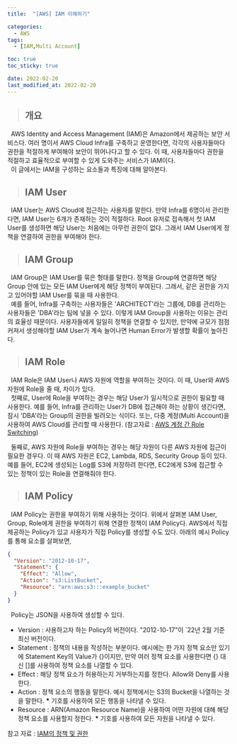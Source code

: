 ```yaml
---
title:  "[AWS] IAM 이해하기"

categories:
  - AWS
tags:
  - [IAM,Multi Account]

toc: true
toc_sticky: true

date: 2022-02-20
last_modified_at: 2022-02-20
---
```


> ## 개요

&nbsp; AWS Identity and Access Management (IAM)은 Amazon에서 제공하는 보안 서비스다. 여러 명이서 AWS Cloud Infra를 구축하고 운영한다면, 각각의 사용자들마다 권한을 적절하게 부여해야 보안이 뛰어나다고 할 수 있다. 이 때, 사용자들마다 권한을 적절하고 효율적으로 부여할 수 있게 도와주는 서비스가 IAM이다. <br>
&nbsp; 이 글에서는 IAM을 구성하는 요소들과 특징에 대해 알아본다.

> ## IAM User

&nbsp; IAM User는 AWS Cloud에 접근하는 사용자를 말한다. 만약 Infra를 6명이서 관리한다면, IAM User는 6개가 존재하는 것이 적절하다. 
Root 유저로 접속해서 첫 IAM User를 생성하면 해당 User는 처음에는 아무런 권한이 없다. 그래서 IAM User에게 정책을 연결하여 권한을 부여해야 한다.

> ## IAM Group

&nbsp; IAM Group은 IAM User를 묶은 형태를 말한다. 정책을 Group에 연결하면 해당 Group 안에 있는 모든 IAM User에게 해당 정책이 부여된다. 그래서, 같은 권한을 가지고 있어야할 IAM User를 묶을 때 사용한다. <br>
&nbsp; 예를 들어, Infra를 구축하는 사용자들은 'ARCHITECT'라는 그룹에, DB를 관리하는 사용자들은 'DBA'라는 팀에 넣을 수 있다. 이렇게 IAM Group을 사용하는 이유는 관리의 효율성 때문이다. 사용자들에게 일일히 정책을 연결할 수 있지만, 만약에 규모가 점점 커져서 생성해야할 IAM User가 계속 늘어나면 Human Error가 발생할 확률이 높아진다.

> ## IAM Role

&nbsp; IAM Role은 IAM User나 AWS 자원에 역할을 부여하는 것이다. 이 때, User와 AWS 자원에 Role을 줄 때, 차이가 있다. <br>
&nbsp; 첫째로, User에 Role을 부여하는 경우는 해당 User가 일시적으로 권한이 필요할 때 사용한다. 예를 들어, Infra를 관리하는 User가 DB에 접근해야 하는 상황이 생긴다면, 잠시 'DBA'라는 Group의 권한을 빌려오는 식이다. 또는, 다중 계정(Multi Account)을 사용하여 AWS Cloud를 관리할 때 사용한다. 
(참고자료 : [AWS 계정 간 Role Switching](https://docs.aws.amazon.com/ko_kr/IAM/latest/UserGuide/tutorial_cross-account-with-roles.html)) <br>

&nbsp; 둘째로, AWS 자원에 Role을 부여하는 경우는 해당 자원이 다른 AWS 자원에 접근이 필요한 경우다. 이 때 AWS 자원은 EC2, Lambda, RDS, Security Group 등이 있다. 예를 들어, EC2에 생성되는 Log를 S3에 저장하려 한다면, EC2에게 S3에 접근할 수 있는 정책이 있는 Role을 연결해줘야 한다.

> ## IAM Policy

&nbsp; IAM Policy는 권한을 부여하기 위해 사용하는 것이다. 위에서 살펴본 IAM User, Group, Role에게 권한을 부여하기 위해 연결한 정책이 IAM Policy다. AWS에서 직접 제공하는 Policy가 있고 사용자가 직접 Policy를 생성할 수도 있다. 아래의 예시 Policy를 통해 요소를 살펴보면,

```json
{
  "Version": "2012-10-17",
  "Statement": {
    "Effect": "Allow",
    "Action": "s3:ListBucket",
    "Resource": "arn:aws:s3:::example_bucket"
  }
}
```

&nbsp; Policy는 JSON을 사용하여 생성할 수 있다.
- Version : 사용하고자 하는 Policy의 버전이다. "2012-10-17"이 `22년 2월 기준 최신 버전이다.
- Statement : 정책의 내용을 작성하는 부분이다. 예시에는 한 가지 정책 요소만 있기에 Statement Key의 Value가 {}이지만, 만약 여러 정책 요소를 사용한다면 {} 대신 []를 사용하여 정책 요소를 나열할 수 있다.
- Effect : 해당 정책 요소가 허용하는지 거부하는지를 정한다. Allow와 Deny를 사용한다.
- Action : 정책 요소의 행동을 말한다. 예시 정책에서는 S3의 Bucket을 나열하는 것을 말한다. <b>*</b> 기호를 사용하여 모든 행동을 나타낼 수 있다.
- Resource : ARN(Amazon Resource Name)을 사용하여 어떤 자원에 대해 해당 정책 요소를 사용할지 정한다. <b>*</b> 기호를 사용하여 모든 자원을 나타낼 수 있다.


참고 자료 : [IAM의 정책 및 권한](https://docs.aws.amazon.com/ko_kr/ko_kr/IAM/latest/UserGuide/access_policies.html)